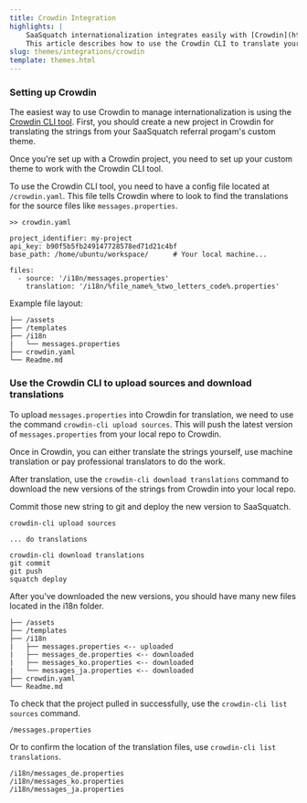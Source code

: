 ```yaml
---
title: Crowdin Integration
highlights: |
    SaaSquatch internationalization integrates easily with [Crowdin](http://crowdin.com) to automatically manage your translations. 
    This article describes how to use the Crowdin CLI to translate your custom theme.
slug: themes/integrations/crowdin
template: themes.html
---
```



### Setting up Crowdin

The easiest way to use Crowdin to manage internationalization is using the [Crowdin CLI tool](https://crowdin.com/page/cli-tool).
First, you should create a new project in Crowdin for translating the strings from your
SaaSquatch referral progam's custom theme.

Once you're set up with a Crowdin project, you need to set up your custom theme to work with
the Crowdin CLI tool.

To use the Crowdin CLI tool, you need to have a config file located at `/crowdin.yaml`.
This file tells Crowdin where to look to find the translations for the source
files like `messages.properties`.


```
>> crowdin.yaml

project_identifier: my-project
api_key: b90f5b5fb249147728578ed71d21c4bf
base_path: /home/ubuntu/workspace/      # Your local machine...

files:
  - source: '/i18n/messages.properties'
    translation: '/i18n/%file_name%_%two_letters_code%.properties'
```

Example file layout:

```
├── /assets
├── /templates
├── /i18n
|   └── messages.properties
├── crowdin.yaml
└── Readme.md
```


### Use the Crowdin CLI to upload sources and download translations

To upload `messages.properties` into Crowdin for translation,
we need to use the command `crowdin-cli upload sources`. This will push the latest version of 
`messages.properties` from your local repo to Crowdin.

Once in Crowdin, you can either translate the strings yourself, use machine
translation or pay professional translators to do the work.

After translation, use the `crowdin-cli download translations` command to download the new versions of the
strings from Crowdin into your local repo.

Commit those new string to git and deploy the new version to SaaSquatch.

```
crowdin-cli upload sources

... do translations

crowdin-cli download translations
git commit
git push
squatch deploy
```

After you've downloaded the new versions, you should have many new files 
located in the i18n folder.

```
├── /assets
├── /templates
├── /i18n
|   ├── messages.properties <-- uploaded
|   ├── messages_de.properties <-- downloaded
|   ├── messages_ko.properties <-- downloaded
|   └── messages_ja.properties <-- downloaded
├── crowdin.yaml
└── Readme.md
```

To check that the project pulled in successfully, use the `crowdin-cli list sources` command.

```
/messages.properties
```

Or to confirm the location of the translation files, use `crowdin-cli list translations`.

```
/i18n/messages_de.properties
/i18n/messages_ko.properties
/i18n/messages_ja.properties
```